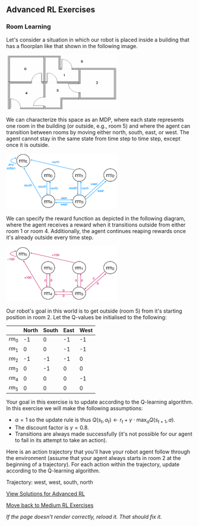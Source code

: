## Advanced RL Exercises

### Room Learning

Let's consider a situation in which our robot is placed inside a building that has a floorplan like that shown in the following image. 

<img src="https://github.com/UMdecisionsupport/DecisionSupport2023/blob/main/images/rooms1.gif" width="300" height="150">

We can characterize this space as an MDP, where each state represents one room in the building (or outside, e.g., room 5) and where the agent can transition between rooms by moving either north, south, east, or west. The agent cannot stay in the same state from time step to time step, except once it is outside. 

<img src="https://github.com/UMdecisionsupport/DecisionSupport2023/blob/main/images/rooms2.png" width="300" height="150">

We can specify the reward function as depicted in the following diagram, where the agent receives a reward when it transitions outside from either room 1 or room 4. Additionally, the agent continues reaping rewards once it's already outside every time step. 

<img src="https://github.com/UMdecisionsupport/DecisionSupport2023/blob/main/images/rooms3.png" width="300" height="150">

Our robot's goal in this world is to get outside (room 5) from it's starting position in room 2. Let the Q-values be initialised to the following:

|        | North | South | East | West |
|--------|-------|-------|------|------|
|$rm_0$  |  -1   |   0   |  -1  |  -1  |
|$rm_1$  |   0   |   0   |  -1  |  -1  |
|$rm_2$  |  -1   |  -1   |  -1  |   0  |
|$rm_3$  |   0   |  -1   |   0  |   0  |
|$rm_4$  |   0   |   0   |   0  |  -1  |
|$rm_5$  |   0   |   0   |   0  |   0  |


Your goal in this exercise is to update according to the Q-learning algorithm. In this exercise we will make the following assumptions:

- $\alpha=1$ so the update rule is thus $Q(s_t,a_t)\leftarrow r_t + \gamma\cdot\max_{a}Q(s_{t+1},a)$.
- The discount factor is $\gamma=0.8$.
- Transitions are always made successfully (it's not possible for our agent to fail in its attempt to take an action).


Here is an action trajectory that you'll have your robot agent follow through the environment (assume that your agent always starts in room 2 at the beginning of a trajectory). For each action within the trajectory, update according to the Q-learning algorithm.

Trajectory: west, west, south, north 






[View Solutions for Advanced RL](https://github.com/UMdecisionsupport/DecisionSupport2023/blob/main/RL/Solutions/Advanced_Solutions.md)

[Move back to Medium RL Exercises](https://github.com/UMdecisionsupport/DecisionSupport2023/blob/main/RL/Medium.md)

*If the page doesn't render correctly, reload it. That should fix it.*
